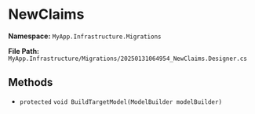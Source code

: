 # NewClaims

**Namespace:** `MyApp.Infrastructure.Migrations`

**File Path:** `MyApp.Infrastructure/Migrations/20250131064954_NewClaims.Designer.cs`

## Methods

- `protected` `void BuildTargetModel(ModelBuilder modelBuilder)`

